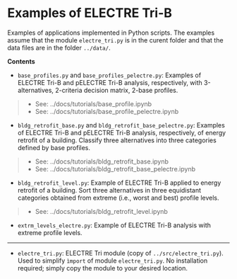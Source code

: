 # Examples of ELECTRE Tri-B

Examples of applications implemented in Python scripts. The examples assume that the module `electre_tri.py` is in the curent folder and that the data files are in the folder `../data/`.

__Contents__

- `base_profiles.py` and `base_profiles_pelectre.py`: Examples of ELECTRE Tri-B and pELECTRE Tri-B analysis, respectively, with 3-alternatives, 2-criteria decision matrix, 2-base profiles.
> - See: ../docs/tutorials/base_profile.ipynb
> - See: ../docs/tutorials/base_profile_pelectre.ipynb

- `bldg_retrofit_base.py` and `bldg_retrofit_base_pelectre.py`: Examples of ELECTRE Tri-B and pELECTRE Tri-B analysis, respectively, of energy retrofit of a building. Classify three alternatives into three categories defined by base profiles.
> - See: ../docs/tutorials/bldg_retrofit_base.ipynb
> - See: ../docs/tutorials/bldg_retrofit_base_pelectre.ipynb

- `bldg_retrofit_level.py`: Example of ELECTRE Tri-B applied to energy retrofit of a building. Sort three alternatives in three equidistant categories obtained from extreme (i.e., worst and best) profile levels. 
> - See: ../docs/tutorials/bldg_retrofit_level.ipynb

- `extrm_levels_electre.py`: Example of ELECTRE Tri-B analysis with extreme profile levels.
*****

- `electre_tri.py`: ELECTRE Tri module (copy of `../src/electre_tri.py`). Used to simplify `ìmport` of module `electre_tri.py`. No installation required; simply copy the module to your desired location.
